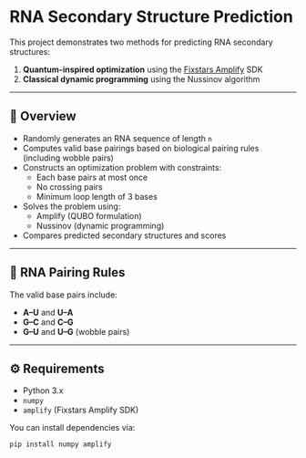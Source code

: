 # RNA Secondary Structure Prediction

This project demonstrates two methods for predicting RNA secondary structures:

1. **Quantum-inspired optimization** using the [Fixstars Amplify](https://amplify.fixstars.com/) SDK
2. **Classical dynamic programming** using the Nussinov algorithm

---

## 🔬 Overview

- Randomly generates an RNA sequence of length `n`
- Computes valid base pairings based on biological pairing rules (including wobble pairs)
- Constructs an optimization problem with constraints:
  - Each base pairs at most once
  - No crossing pairs
  - Minimum loop length of 3 bases
- Solves the problem using:
  - Amplify (QUBO formulation)
  - Nussinov (dynamic programming)
- Compares predicted secondary structures and scores

---

## 🧬 RNA Pairing Rules

The valid base pairs include:

- **A–U** and **U–A**
- **G–C** and **C–G**
- **G–U** and **U–G** (wobble pairs)

---

## ⚙️ Requirements

- Python 3.x
- `numpy`
- `amplify` (Fixstars Amplify SDK)

You can install dependencies via:

```bash
pip install numpy amplify
